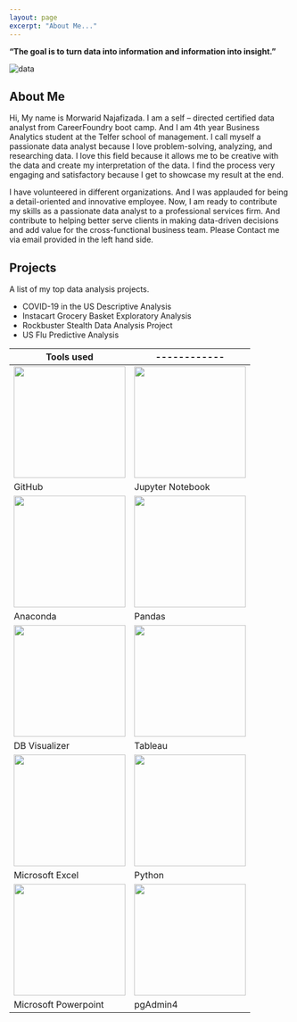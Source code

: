 ```yaml
---
layout: page
excerpt: "About Me..."
---
```


__“The goal is to turn data into information and information into insight.”__ 

![data](https://morwarid1.github.io/images/data-analytics.jpg)


## About Me
Hi, My name is Morwarid Najafizada. I am a self – directed certified data analyst from CareerFoundry boot camp. And I am 4th year Business Analytics student at the Telfer school of management. I call myself a passionate data analyst because I love problem-solving, analyzing, and researching data. I love this field because it allows me to be creative with the data and create my interpretation of the data. I find the process very engaging and satisfactory because I get to showcase my result at the end.

I have volunteered in different organizations. And I was applauded for being a detail-oriented and innovative employee. Now, I am ready to contribute my skills as a passionate data analyst to a professional services firm. And contribute to helping better serve clients in making data-driven decisions and add value for the cross-functional business team. Please Contact me via email provided in the left hand side. 


## Projects
A list of my top data analysis projects. 

- COVID-19 in the US Descriptive Analysis
- Instacart Grocery Basket Exploratory Analysis 
- Rockbuster Stealth Data Analysis Project
- US Flu Predictive Analysis

Tools used |------------|
----------------------------------------------------------------------------| -------------------------------------------------------------------------------- |
<img src="https://morwarid1.github.io/images/Tools/Github.png" width="200"> | <img src="https://morwarid1.github.io/images/Tools/Jupyter-Notebook.png" width="200"> |
GitHub | Jupyter Notebook |
<img src="https://morwarid1.github.io/images/Tools/Anaconda.png" width="200"> | <img src="https://morwarid1.github.io/images/Tools/Pandas.png" width="200">
Anaconda | Pandas |
<img src="https://morwarid1.github.io/images/Tools/DB-Visualizer.png" width="200"> | <img src="https://morwarid1.github.io/images/Tools/Tableau.png" width="200"> |
DB Visualizer | Tableau |
<img src="https://morwarid1.github.io/images/Tools/Microsoft-Excel.png" width="200"> | <img src="https://morwarid1.github.io/images/Tools/Python.png" width="200"> |
Microsoft Excel | Python 
<img src="https://morwarid1.github.io/images/Tools/Microsoft-Powerpoint.png" width="200"> | <img src="https://morwarid1.github.io/images/Tools/pgAdmin4.png" width="200">|
Microsoft Powerpoint | pgAdmin4 |




